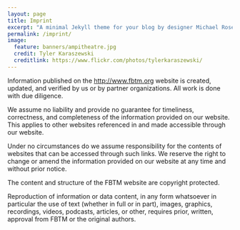 ```yaml
---
layout: page
title: Imprint
excerpt: "A minimal Jekyll theme for your blog by designer Michael Rose."
permalink: /imprint/
image:
  feature: banners/ampitheatre.jpg
  credit: Tyler Karaszewski
  creditlink: https://www.flickr.com/photos/tylerkaraszewski/
---
```


Information published on the http://www.fbtm.org website is created, updated, and verified by us or by partner organizations. All work is done with due diligence.

We assume no liability and provide no guarantee for timeliness, correctness, and completeness of the information provided on our website. This applies to other websites referenced in and made accessible through our website.

Under no circumstances do we assume responsibility for the contents of websites that can be accessed through such links. We reserve the right to change or amend the information provided on our website at any time and without prior notice.

The content and structure of the FBTM website are copyright protected.

Reproduction of information or data content, in any form whatsoever in particular the use of text (whether in full or in part), images, graphics, recordings, videos, podcasts, articles, or other, requires prior, written, approval from FBTM or the original authors.
